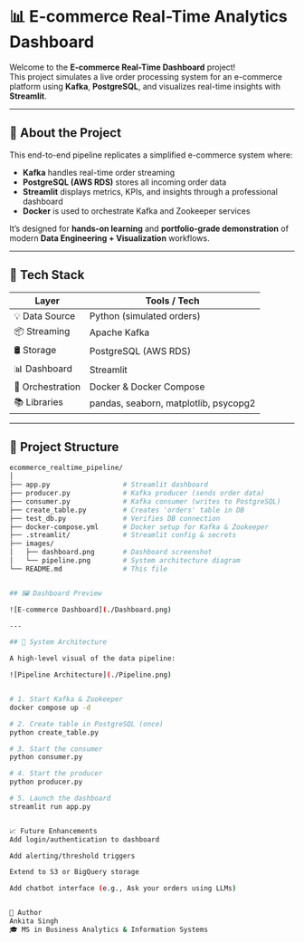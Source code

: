 # 📊 E-commerce Real-Time Analytics Dashboard

Welcome to the **E-commerce Real-Time Dashboard** project!  
This project simulates a live order processing system for an e-commerce platform using **Kafka**, **PostgreSQL**, and visualizes real-time insights with **Streamlit**.

---

## 🚀 About the Project

This end-to-end pipeline replicates a simplified e-commerce system where:

- **Kafka** handles real-time order streaming  
- **PostgreSQL (AWS RDS)** stores all incoming order data  
- **Streamlit** displays metrics, KPIs, and insights through a professional dashboard  
- **Docker** is used to orchestrate Kafka and Zookeeper services  

It’s designed for **hands-on learning** and **portfolio-grade demonstration** of modern **Data Engineering + Visualization** workflows.

---

## 🧱 Tech Stack

| Layer            | Tools / Tech                      |
|------------------|-----------------------------------|
| 💡 Data Source    | Python (simulated orders)          |
| 📦 Streaming      | Apache Kafka                      |
| 🛢️ Storage        | PostgreSQL (AWS RDS)              |
| 📊 Dashboard      | Streamlit                         |
| 🐳 Orchestration  | Docker & Docker Compose           |
| 📚 Libraries      | pandas, seaborn, matplotlib, psycopg2 |

---

## 📂 Project Structure

```bash
ecommerce_realtime_pipeline/
│
├── app.py                  # Streamlit dashboard
├── producer.py             # Kafka producer (sends order data)
├── consumer.py             # Kafka consumer (writes to PostgreSQL)
├── create_table.py         # Creates 'orders' table in DB
├── test_db.py              # Verifies DB connection
├── docker-compose.yml      # Docker setup for Kafka & Zookeeper
├── .streamlit/             # Streamlit config & secrets
├── images/
│   ├── dashboard.png       # Dashboard screenshot
│   └── pipeline.png        # System architecture diagram
└── README.md               # This file


## 🖼️ Dashboard Preview

![E-commerce Dashboard](./Dashboard.png)

---

## 🧩 System Architecture

A high-level visual of the data pipeline:

![Pipeline Architecture](./Pipeline.png)


# 1. Start Kafka & Zookeeper
docker compose up -d

# 2. Create table in PostgreSQL (once)
python create_table.py

# 3. Start the consumer
python consumer.py

# 4. Start the producer
python producer.py

# 5. Launch the dashboard
streamlit run app.py


📈 Future Enhancements
Add login/authentication to dashboard

Add alerting/threshold triggers

Extend to S3 or BigQuery storage

Add chatbot interface (e.g., Ask your orders using LLMs)


🙌 Author
Ankita Singh
🎓 MS in Business Analytics & Information Systems

